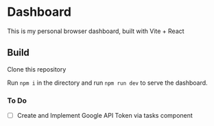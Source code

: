 # Dashboard

This is my personal browser dashboard, built with Vite + React

## Build

Clone this repository

Run `npm i` in the directory and run `npm run dev` to serve the dashboard.

### To Do

- [ ] Create and Implement Google API Token via tasks component
